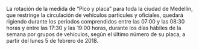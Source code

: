 La rotación de la medida de “Pico y placa” para toda la ciudad de Medellín, que restringe la circulación de vehículos particules y oficiales, quedará rigiendo durante los periodos comprendidos entre las 07:00 y las 08:30 horas y entre las 17:30 y las 19:00 horas, durante los días hábiles de la semana por grupos de vehículos, según el último número de su placa, a partir del lunes 5 de febrero de 2018.
